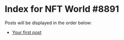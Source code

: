 # Index for NFT World #8891
Posts will be displayed in the order below:

- [Your first post](./001-first.md)

